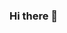 ### Hi there 👋

<!--
**nahowo/nahowo** is a ✨ _special_ ✨ repository because its `README.md` (this file) appears on your GitHub profile.

Here are some ideas to get you started:

![Nahowo's GitHub stats](https://github-readme-stats.vercel.app/api?username=nahowo&show_icons=true&theme=radical)
